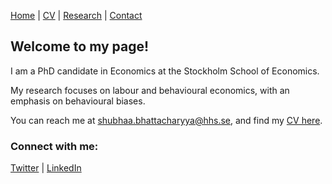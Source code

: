 [Home](/) | [CV](/cv) | [Research](/research) | [Contact](/contact)

## Welcome to my page!
I am a PhD candidate in Economics at the Stockholm School of Economics.

My research focuses on labour and behavioural economics, with an emphasis on behavioural biases.

You can reach me at [shubhaa.bhattacharyya@hhs.se](mailto:shubhaa.bhattacharyya@hhs.se), and find my [CV here](CV.pdf).

### Connect with me:
<a href="https://twitter.com/yourtwitterhandle" target="_blank"><i class="fab fa-twitter"></i> Twitter</a> | 
<a href="https://www.linkedin.com/in/yourlinkedinprofile" target="_blank"><i class="fab fa-linkedin"></i> LinkedIn</a>
